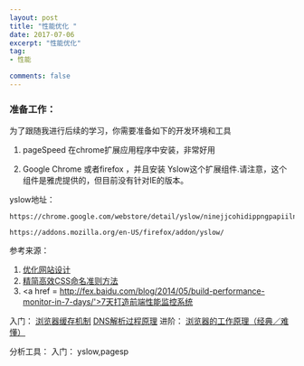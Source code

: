 ```yaml
---
layout: post
title: "性能优化 "
date: 2017-07-06
excerpt: "性能优化"
tag:
- 性能

comments: false
---
```


### 准备工作：

为了跟随我进行后续的学习，你需要准备如下的开发环境和工具

1. pageSpeed
	在chrome扩展应用程序中安装，非常好用

2. Google Chrome 或者firefox ，并且安装 Yslow这个扩展组件.请注意，这个组件是雅虎提供的，但目前没有针对IE的版本。

yslow地址：

	https://chrome.google.com/webstore/detail/yslow/ninejjcohidippngpapiilnmkgllmakh

	https://addons.mozilla.org/en-US/firefox/addon/yslow/




参考来源：
1. <a href = 'http://www.cnblogs.com/chenxizhang/category/194099.html'>优化网站设计</a>
2. <a href = 'http://www.zhangxinxu.com/wordpress/2010/09/%E7%B2%BE%E7%AE%80%E9%AB%98%E6%95%88%E7%9A%84css%E5%91%BD%E5%90%8D%E5%87%86%E5%88%99%E6%96%B9%E6%B3%95/'>精简高效CSS命名准则方法</a>
3. <a href = http://fex.baidu.com/blog/2014/05/build-performance-monitor-in-7-days/'>7天打造前端性能监控系统</a>

入门：
<a href = 'http://mangguo.org/browser-cache-mechanism-detailed/'>浏览器缓存机制</a>
<a href = 'http://www.ecdoer.com/post/dns.html'>DNS解析过程原理</a>
进阶：
<a href = 'https://www.html5rocks.com/zh/tutorials/internals/howbrowserswork/'>浏览器的工作原理（经典／难懂）</a>


分析工具：
入门：
yslow,pagesp



